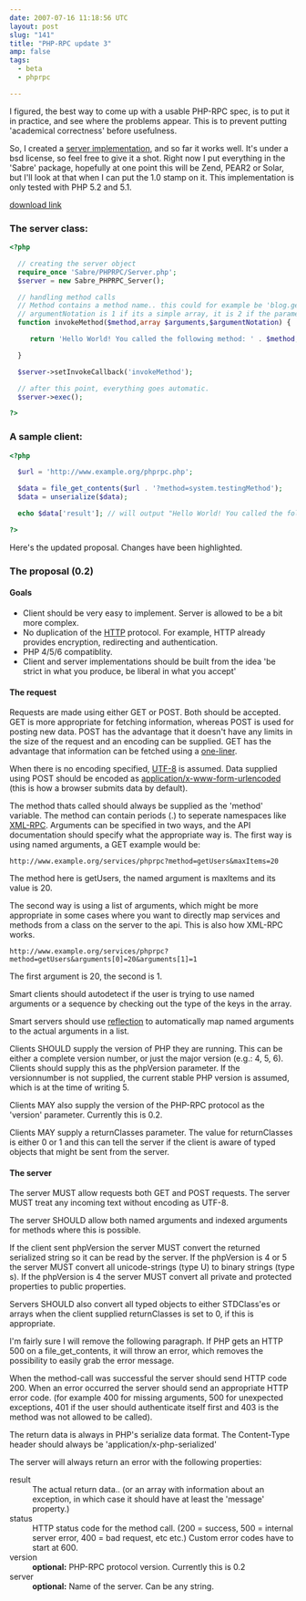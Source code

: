 ```yaml
---
date: 2007-07-16 11:18:56 UTC
layout: post
slug: "141"
title: "PHP-RPC update 3"
amp: false
tags:
  - beta
  - phprpc

---
```

<p>I figured, the best way to come up with a usable PHP-RPC spec, is to put it in practice, and see where the problems appear. This is to prevent putting 'academical correctness' before usefulness.</p>

<p>So, I created a <a href="http://www.rooftopsolutions.nl/code/?p=PHPRPC&a=s&file=/Server.php">server implementation</a>, and so far it works well. It's under a bsd license, so feel free to give it a shot. Right now I put everything in the 'Sabre' package, hopefully at one point this will be Zend, PEAR2 or Solar, but I'll look at that when I can put the 1.0 stamp on it. This implementation is only tested with PHP 5.2 and 5.1.</p>

<p><a href="http://www.rooftopsolutions.nl/code/PHPRPC/downloads/PHPRPC_0.3.tar.gz">download link</a></p>

<h3>The server class:</h3>

```php
<?php

  // creating the server object
  require_once 'Sabre/PHPRPC/Server.php';
  $server = new Sabre_PHPRPC_Server();

  // handling method calls
  // Method contains a method name.. this could for example be 'blog.getPosts'
  // argumentNotation is 1 if its a simple array, it is 2 if the parameters are specified as a struct
  function invokeMethod($method,array $arguments,$argumentNotation) {

     return 'Hello World! You called the following method: ' . $method;

  }

  $server->setInvokeCallback('invokeMethod');

  // after this point, everything goes automatic.
  $server->exec();

?>
```

<h3>A sample client:</h3>

```php
<?php

  $url = 'http://www.example.org/phprpc.php';

  $data = file_get_contents($url . '?method=system.testingMethod');
  $data = unserialize($data);

  echo $data['result']; // will output "Hello World! You called the following method: system.testingMethod

?>
```

<p>Here's the updated proposal. Changes have been highlighted.</p>

<h3>The proposal (0.2)</h3>

<h4>Goals</h4>
<ul>
  <li>Client should be very easy to implement. Server is allowed to be a bit more complex.</li>
  <li>No duplication of the <a href="http://www.w3.org/Protocols/rfc2616/rfc2616.html">HTTP</a> protocol. For example, HTTP already provides encryption, redirecting and authentication.</li>
  <li>PHP 4/5/6 compatiblity.</li>
  <li>Client and server implementations should be built from the idea 'be strict in what you produce, be liberal in what you accept'</li>
</ul>

<h4>The request</h4>

<p>Requests are made using either GET or POST. Both should be accepted. GET is more appropriate for fetching information, whereas POST is used for posting new data. POST has the advantage that it doesn't have any limits in the size of the request and an encoding can be supplied. GET has the advantage that information can be fetched using a <a href="http://www.php.net/file_get_contents">one-liner</a>.</p>

<p>When there is no encoding specified, <a href="http://en.wikipedia.org/wiki/UTF-8">UTF-8</a> is assumed. Data supplied using POST should be encoded as <a href="http://www.w3.org/TR/html4/interact/forms.html#h-17.13.4.1">application/x-www-form-urlencoded</a> (this is how a browser submits data by default).</p>

<p>The method thats called should always be supplied as the 'method' variable. The method can contain periods (.) to seperate namespaces like <a href="http://www.xmlrpc.com/spec">XML-RPC</a>. Arguments can be specified in two ways, and the API documentation should specify what the appropriate way is. The first way is using named arguments, a GET example would be:</p>

```
http://www.example.org/services/phprpc?method=getUsers&maxItems=20
```

<p>The method here is getUsers, the named argument is maxItems and its value is 20.</p>

<p>The second way is using a list of arguments, which might be more appropriate in some cases where you want to directly map services and methods from a class on the server to the api. This is also how XML-RPC works.</p>

```
http://www.example.org/services/phprpc?method=getUsers&arguments[0]=20&arguments[1]=1
```

<p>The first argument is 20, the second is 1.</p>

<p>Smart clients should autodetect if the user is trying to use named arguments or a sequence by checking out the type of the keys in the array.</p>

<p>Smart servers should use <a href="http://ca.php.net/language.oop5.reflection">reflection</a> to automatically map named arguments to the actual arguments in a list.</p>

<p>Clients SHOULD supply the version of PHP they are running. This can be either a complete version number, or just the major version (e.g.: 4, 5, 6). Clients should supply this as the phpVersion parameter. If the versionnumber is not supplied, the current stable PHP version is assumed, which is at the time of writing 5.</p>

<p>Clients MAY also supply the version of the PHP-RPC protocol as the 'version' parameter. Currently this is 0.2.</p>

<p>Clients MAY supply a returnClasses parameter. The value for returnClasses is either 0 or 1 and this can tell the server if the client is aware of typed objects that might be sent from the server.</p>

<h4>The server</h4>

<p>The server MUST allow requests both GET and POST requests. The server MUST treat any incoming text without encoding as UTF-8.</p>

<p>The server SHOULD allow both named arguments and indexed arguments for methods where this is possible.</p> 

<p>If the client sent phpVersion the server MUST convert the returned serialized string so it can be read by the server. If the phpVersion is 4 or 5 the server MUST convert all unicode-strings (type U) to binary strings (type s). If the phpVersion is 4 the server MUST convert all private and protected properties to public properties.</p>

<p>Servers SHOULD also convert all typed objects to either STDClass'es or arrays when the client supplied returnClasses is set to 0, if this is appropriate.</p>

<p class="highlight">I'm fairly sure I will remove the following paragraph. If PHP gets an HTTP 500 on a file_get_contents, it will throw an error, which removes the possibility to easily grab the error message.</p>

<p>When the method-call was successful the server should send HTTP code 200. When an error occurred the server should send an appropriate HTTP error code. (for example 400 for missing arguments, 500 for unexpected exceptions, 401 if the user should authenticate itself first and 403 is the method was not allowed to be called).</p>



<p>The return data is always in PHP's serialize data format. The Content-Type header should always be 'application/x-php-serialized'</p>

<div class="highlight">
<p>
The server will always return an error with the following properties:
</p>

<dl>
  <dt>result</dt>
  <dd>The actual return data.. (or an array with information about an exception, in which case it should have at least the 'message' property.)</dd>
  <dt>status</dt>
  <dd>HTTP status code for the method call. (200 = success, 500 = internal server error, 400 = bad request, etc etc.) Custom error codes have to start at 600.</dd>
  <dt>version</dt>
  <dd><strong>optional:</strong> PHP-RPC protocol version. Currently this is 0.2</dd>
  <dt>server</dt>
  <dd><strong>optional:</strong> Name of the server. Can be any string.</dd>
</dl>

</div>
